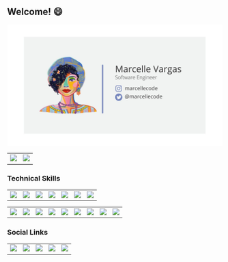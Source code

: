 ## Welcome! 😄

<img src="Marcelle Vargas banner.jpg" alt="banner github">  

<center>
  <table>
    <tr>
        <td>
          <img width="100%" src="https://github-readme-stats.vercel.app/api/top-langs/?username=marcellevargas&hide=html&layout=compact&theme=default" />
        </td>
        <td>
            <img width="100%" src="https://github-readme-stats.vercel.app/api?username=marcellevargas&theme=default" />
        </td>
    </tr>
  </table>
</center>

### Technical Skills
<center>
  <table>
      <tr> 
        <td> 
            <img src="https://img.shields.io/badge/HTML5-E34F26?style=for-the-badge&logo=html5&logoColor=white" /> 
        </td>
        <td> 
            <img src="https://img.shields.io/badge/CSS-239120?&style=for-the-badge&logo=css3&logoColor=white" /> 
        </td>
        <td> 
            <img src="https://img.shields.io/badge/JavaScript-F7DF1E?style=for-the-badge&logo=javascript&logoColor=white" /> 
        </td>
        <td> 
            <img src="https://img.shields.io/badge/TypeScript-007ACC?style=for-the-badge&logo=typescript&logoColor=white" /> 
        </td>
        <td> 
            <img src="https://img.shields.io/badge/Sass-CC6699?style=for-the-badge&logo=sass&logoColor=white" /> 
        </td>
        <td> 
            <img src="https://img.shields.io/badge/Python-3776AB?style=for-the-badge&logo=python&logoColor=white" /> 
        </td>
        <td>
            <img src="https://img.shields.io/badge/PHP-777BB4?style=for-the-badge&logo=php&logoColor=white" />
        </td>
      </tr>
  </table>
</center>
<center>
<table>  
    <tr> 
      <td> 
          <img src="https://img.shields.io/badge/React-20232A?style=for-the-badge&logo=react&logoColor=61DAFB" /> 
      </td>
      <td> 
          <img src="https://img.shields.io/badge/React_Native-20232A?style=for-the-badge&logo=react&logoColor=61DAFB" /> 
      </td>
      <td> 
          <img src="https://img.shields.io/badge/Vue.js-35495E?style=for-the-badge&logo=vue.js&logoColor=4FC08D" /> 
      </td>
      <td> 
          <img src="https://img.shields.io/badge/Angular-DD0031?style=for-the-badge&logo=angular&logoColor=white" /> 
      </td>
       <td> 
          <img src="https://img.shields.io/badge/Node.js-43853D?style=for-the-badge&logo=node.js&logoColor=white" /> 
      </td>
       <td> 
          <img src="https://img.shields.io/badge/Express.js-404D59?style=for-the-badge" /> 
      </td>
      <td> 
          <img src="https://img.shields.io/badge/SQLite-07405E?style=for-the-badge&logo=sqlite&logoColor=white" /> 
      </td>
      <td> 
          <img src="https://img.shields.io/badge/Heroku-430098?style=for-the-badge&logo=heroku&logoColor=white" /> 
      </td>
      <td> 
          <img src="https://img.shields.io/badge/Ionic-3880FF?style=for-the-badge&logo=ionic&logoColor=white" /> 
      </td>
    </tr>
  </table>
</center>

### Social Links
<center>
  <table>
    <tr> 
      <td> 
        <a href="https://www.instagram.com/marcellecode/">
          <img src="https://img.shields.io/badge/Instagram-E4405F?style=for-the-badge&logo=instagram&logoColor=white" /> 
        </a>
      </td>
      <td> 
        <a href="https://twitter.com/marcellecode">
          <img src="https://img.shields.io/badge/Twitter-1DA1F2?style=for-the-badge&logo=twitter&logoColor=white" /> 
        </a>
      </td>
      <td> 
        <a href="https://www.youtube.com/channel/UCvvsdJQf4h75iErfx2oHgbw">
          <img src="https://img.shields.io/badge/YouTube-FF0000?style=for-the-badge&logo=youtube&logoColor=white" /> 
        </a>
      </td>
      <td> 
        <a href="https://medium.com/@marcellecode">
          <img src="https://img.shields.io/badge/Medium-12100E?style=for-the-badge&logo=medium&logoColor=white" /> 
        </a>
      </td>
      <td> 
        <a href="https://www.linkedin.com/in/marcelle-vargas">
          <img src="https://img.shields.io/badge/LinkedIn-0077B5?style=for-the-badge&logo=linkedin&logoColor=white" /> 
        </a>
      </td>
    </tr>
  </table>
</center>

